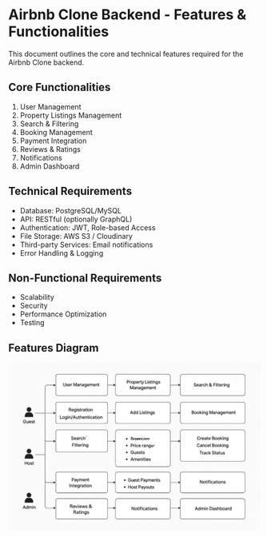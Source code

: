 # Airbnb Clone Backend - Features & Functionalities

This document outlines the core and technical features required for the Airbnb Clone backend.

## Core Functionalities
1. User Management
2. Property Listings Management
3. Search & Filtering
4. Booking Management
5. Payment Integration
6. Reviews & Ratings
7. Notifications
8. Admin Dashboard

## Technical Requirements
- Database: PostgreSQL/MySQL
- API: RESTful (optionally GraphQL)
- Authentication: JWT, Role-based Access
- File Storage: AWS S3 / Cloudinary
- Third-party Services: Email notifications
- Error Handling & Logging

## Non-Functional Requirements
- Scalability
- Security
- Performance Optimization
- Testing

## Features Diagram
![Backend Features Diagram](features-diagram.png)
